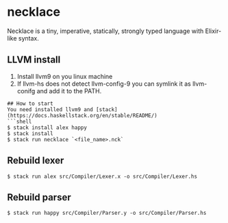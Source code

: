 # necklace
Necklace is a tiny, imperative, statically, strongly typed language with Elixir-like syntax.

## LLVM install
1. Install llvm9 on you linux machine
2. If llvm-hs does not detect llvm-config-9 you can symlink it as llvm-conifg and add it to the PATH.

```
## How to start
You need installed llvm9 and [stack](https://docs.haskellstack.org/en/stable/README/)
```shell
$ stack install alex happy
$ stack install
$ stack run necklace `<file_name>.nck`
```
## Rebuild lexer
```shell
$ stack run alex src/Compiler/Lexer.x -o src/Compiler/Lexer.hs
```
## Rebuild parser
```
$ stack run happy src/Compiler/Parser.y -o src/Compiler/Parser.hs
```
